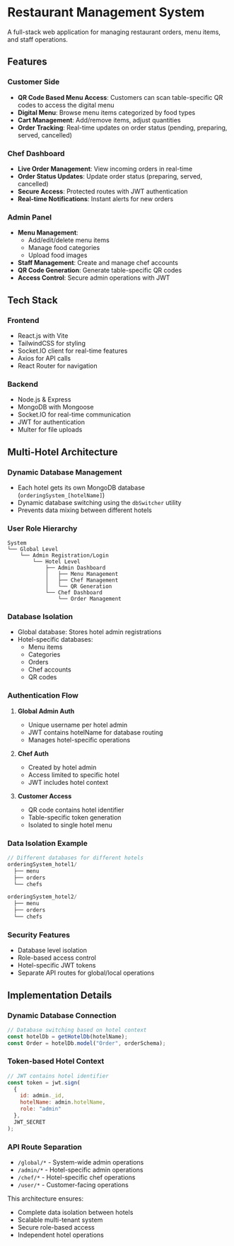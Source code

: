 # Restaurant Management System

A full-stack web application for managing restaurant orders, menu items, and staff operations.

## Features

### Customer Side
- **QR Code Based Menu Access**: Customers can scan table-specific QR codes to access the digital menu
- **Digital Menu**: Browse menu items categorized by food types
- **Cart Management**: Add/remove items, adjust quantities
- **Order Tracking**: Real-time updates on order status (pending, preparing, served, cancelled)

### Chef Dashboard
- **Live Order Management**: View incoming orders in real-time
- **Order Status Updates**: Update order status (preparing, served, cancelled)
- **Secure Access**: Protected routes with JWT authentication
- **Real-time Notifications**: Instant alerts for new orders

### Admin Panel
- **Menu Management**: 
  - Add/edit/delete menu items
  - Manage food categories
  - Upload food images
- **Staff Management**: Create and manage chef accounts
- **QR Code Generation**: Generate table-specific QR codes
- **Access Control**: Secure admin operations with JWT

## Tech Stack

### Frontend
- React.js with Vite
- TailwindCSS for styling
- Socket.IO client for real-time features
- Axios for API calls
- React Router for navigation

### Backend
- Node.js & Express
- MongoDB with Mongoose
- Socket.IO for real-time communication
- JWT for authentication
- Multer for file uploads

## Multi-Hotel Architecture

### Dynamic Database Management
- Each hotel gets its own MongoDB database (`orderingSystem_[hotelName]`)
- Dynamic database switching using the `dbSwitcher` utility
- Prevents data mixing between different hotels

### User Role Hierarchy
```
System
└── Global Level
    └── Admin Registration/Login
        └── Hotel Level
            ├── Admin Dashboard
            │   ├── Menu Management
            │   ├── Chef Management
            │   └── QR Generation
            └── Chef Dashboard
                └── Order Management

```

### Database Isolation
- Global database: Stores hotel admin registrations
- Hotel-specific databases:
  - Menu items
  - Categories
  - Orders
  - Chef accounts
  - QR codes

### Authentication Flow
1. **Global Admin Auth**
   - Unique username per hotel admin
   - JWT contains hotelName for database routing
   - Manages hotel-specific operations

2. **Chef Auth**
   - Created by hotel admin
   - Access limited to specific hotel
   - JWT includes hotel context

3. **Customer Access**
   - QR code contains hotel identifier
   - Table-specific token generation
   - Isolated to single hotel menu

### Data Isolation Example
```javascript
// Different databases for different hotels
orderingSystem_hotel1/
  ├── menu
  ├── orders
  └── chefs

orderingSystem_hotel2/
  ├── menu
  ├── orders
  └── chefs
```

### Security Features
- Database level isolation
- Role-based access control
- Hotel-specific JWT tokens
- Separate API routes for global/local operations

## Implementation Details

### Dynamic Database Connection
```javascript
// Database switching based on hotel context
const hotelDb = getHotelDb(hotelName);
const Order = hotelDb.model("Order", orderSchema);
```

### Token-based Hotel Context
```javascript
// JWT contains hotel identifier
const token = jwt.sign(
  { 
    id: admin._id,
    hotelName: admin.hotelName,
    role: "admin"
  },
  JWT_SECRET
);
```

### API Route Separation
- `/global/*` - System-wide admin operations
- `/admin/*` - Hotel-specific admin operations
- `/chef/*` - Hotel-specific chef operations
- `/user/*` - Customer-facing operations

This architecture ensures:
- Complete data isolation between hotels
- Scalable multi-tenant system
- Secure role-based access
- Independent hotel operations



